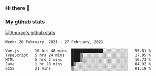 ### Hi there 👋

### My gtihub stats

[![Anurag's github stats](https://github-readme-stats.vercel.app/api?username=gaozhidong)](https://github.com/gaozhidong/github-readme-stats)

<!--START_SECTION:waka-->
```text
Week: 20 February, 2021 - 27 February, 2021

Vue.js       16 hrs 48 mins  ██████████████░░░░░░░░░░░   55.81 % 
TypeScript   5 hrs 24 mins   ████▒░░░░░░░░░░░░░░░░░░░░   17.95 % 
HTML         5 hrs 2 mins    ████▒░░░░░░░░░░░░░░░░░░░░   16.73 % 
Java         1 hr 28 mins    █▒░░░░░░░░░░░░░░░░░░░░░░░   04.92 % 
SCSS         21 mins         ▒░░░░░░░░░░░░░░░░░░░░░░░░   01.18 % 
```
<!--END_SECTION:waka-->